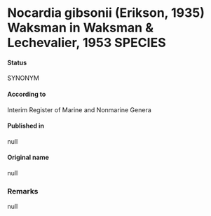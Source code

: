 # Nocardia gibsonii (Erikson, 1935) Waksman in Waksman & Lechevalier, 1953 SPECIES

#### Status
SYNONYM

#### According to
Interim Register of Marine and Nonmarine Genera

#### Published in
null

#### Original name
null

### Remarks
null